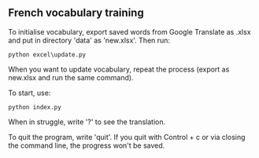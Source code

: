 ## French vocabulary training

To initialise vocabulary, export saved words from Google Translate as .xlsx and put in directory 'data' as 'new.xlsx'. Then run:

```
python excel\update.py
```

When you want to update vocabulary, repeat the process (export as new.xlsx and run the same command).

To start, use:

```
python index.py
```

When in struggle, write '?' to see the translation.

To quit the program, write 'quit'. If you quit with Control + c or via closing the command line, the progress won't be saved.